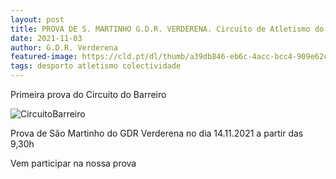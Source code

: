 ```yaml
---
layout: post
title: PROVA DE S. MARTINHO G.D.R. VERDERENA. Circuito de Atletismo do Barreiro 2021-22
date: 2021-11-03
author: G.D.R. Verderena
featured-image: https://cld.pt/dl/thumb/a39db846-eb6c-4acc-bcc4-909e62cb57f8/cartaz_Circuito_Atletismo_1prova_2021_2022.jpg?size=xl&crop=false&format=jpeg
tags: desporto atletismo colectividade
---
```


<p>Primeira prova do Circuito do Barreiro


![CircuitoBarreiro](https://cld.pt/dl/thumb/a39db846-eb6c-4acc-bcc4-909e62cb57f8/cartaz_Circuito_Atletismo_1prova_2021_2022.jpg?size=xl&crop=false&format=jpeg)
  
<p>Prova de São Martinho do GDR Verderena no dia 14.11.2021 a partir das 9,30h
<p>Vem participar na nossa prova
